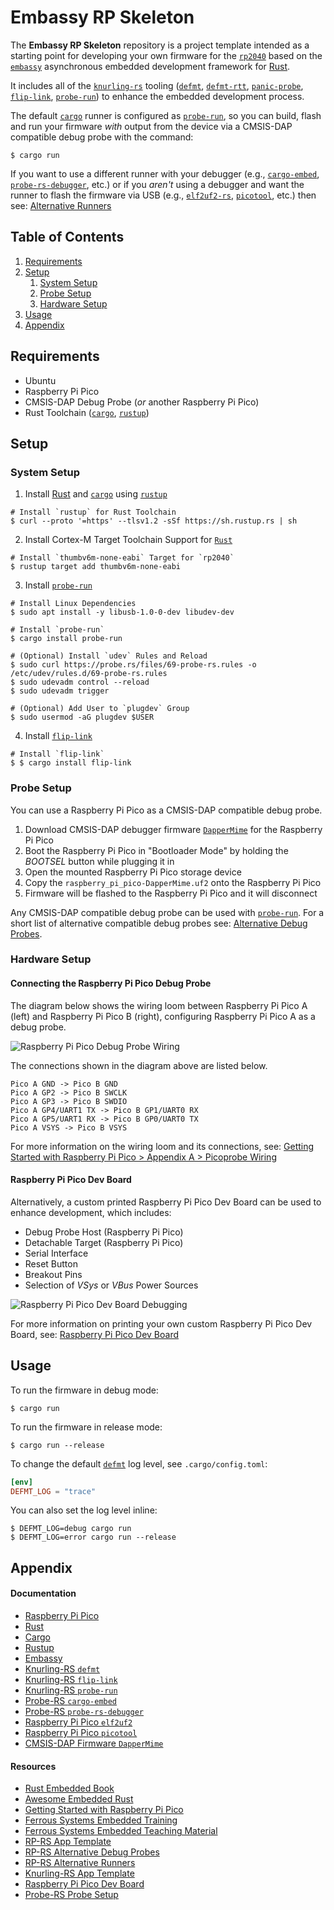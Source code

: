 # Embassy RP Skeleton
The **Embassy RP Skeleton** repository is a project template intended as a starting point for developing your own
firmware for the [`rp2040`][1] based on the [`embassy`][2] asynchronous embedded development framework for [Rust][3].

It includes all of the [`knurling-rs`][4] tooling ([`defmt`][5], [`defmt-rtt`][5], [`panic-probe`][5], [`flip-link`][6],
[`probe-run`][7]) to enhance the embedded development process.

The default [`cargo`][8] runner is configured as [`probe-run`][7], so you can build, flash and run your firmware _with_
output from the device via a CMSIS-DAP compatible debug probe with the command:

```shell
$ cargo run
```

If you want to use a different runner with your debugger (e.g., [`cargo-embed`][9], [`probe-rs-debugger`][10], etc.) or
if you _aren't_ using a debugger and want the runner to flash the firmware via USB (e.g., [`elf2uf2-rs`][11],
[`picotool`][12], etc.) then see: [Alternative Runners][13]

## Table of Contents
1. [Requirements](#requirements)
2. [Setup](#setup)
    1. [System Setup](#system-setup)
    2. [Probe Setup](#probe-setup)
    3. [Hardware Setup](#hardware-setup)
3. [Usage](#usage)
6. [Appendix](#appendix)

## Requirements
* Ubuntu
* Raspberry Pi Pico
* CMSIS-DAP Debug Probe (*or* another Raspberry Pi Pico)
* Rust Toolchain ([`cargo`][8], [`rustup`][14])

## Setup
### System Setup
1. Install [Rust][3] and [`cargo`][8] using [`rustup`][14]
```shell
# Install `rustup` for Rust Toolchain
$ curl --proto '=https' --tlsv1.2 -sSf https://sh.rustup.rs | sh
```

2. Install Cortex-M Target Toolchain Support for [`Rust`][3]
```shell
# Install `thumbv6m-none-eabi` Target for `rp2040`
$ rustup target add thumbv6m-none-eabi
```

3. Install [`probe-run`][7]
```shell
# Install Linux Dependencies
$ sudo apt install -y libusb-1.0-0-dev libudev-dev

# Install `probe-run`
$ cargo install probe-run

# (Optional) Install `udev` Rules and Reload
$ sudo curl https://probe.rs/files/69-probe-rs.rules -o /etc/udev/rules.d/69-probe-rs.rules
$ sudo udevadm control --reload
$ sudo udevadm trigger

# (Optional) Add User to `plugdev` Group
$ sudo usermod -aG plugdev $USER
```

4. Install [`flip-link`][6]
```shell
# Install `flip-link`
$ $ cargo install flip-link
```

### Probe Setup
You can use a Raspberry Pi Pico as a CMSIS-DAP compatible debug probe.

1. Download CMSIS-DAP debugger firmware [`DapperMime`][15] for the Raspberry Pi Pico
2. Boot the Raspberry Pi Pico in "Bootloader Mode" by holding the _BOOTSEL_ button while plugging it in
3. Open the mounted Raspberry Pi Pico storage device
4. Copy the `raspberry_pi_pico-DapperMime.uf2` onto the Raspberry Pi Pico
5. Firmware will be flashed to the Raspberry Pi Pico and it will disconnect

Any CMSIS-DAP compatible debug probe can be used with [`probe-run`][7]. For a short list of alternative compatible debug
probes see: [Alternative Debug Probes][16].

### Hardware Setup
#### Connecting the Raspberry Pi Pico Debug Probe
The diagram below shows the wiring loom between Raspberry Pi Pico A (left) and Raspberry Pi Pico B (right), configuring
Raspberry Pi Pico A as a debug probe.

![Raspberry Pi Pico Debug Probe Wiring][17]

The connections shown in the diagram above are listed below.

```
Pico A GND -> Pico B GND
Pico A GP2 -> Pico B SWCLK
Pico A GP3 -> Pico B SWDIO
Pico A GP4/UART1 TX -> Pico B GP1/UART0 RX
Pico A GP5/UART1 RX -> Pico B GP0/UART0 TX
Pico A VSYS -> Pico B VSYS
```

For more information on the wiring loom and its connections, see:
[Getting Started with Raspberry Pi Pico > Appendix A > Picoprobe Wiring][18]

#### Raspberry Pi Pico Dev Board
Alternatively, a custom printed Raspberry Pi Pico Dev Board can be used to enhance development, which includes:

* Debug Probe Host (Raspberry Pi Pico)
* Detachable Target (Raspberry Pi Pico)
* Serial Interface
* Reset Button
* Breakout Pins
* Selection of _VSys_ or _VBus_ Power Sources

![Raspberry Pi Pico Dev Board Debugging][19]

For more information on printing your own custom Raspberry Pi Pico Dev Board, see:
[Raspberry Pi Pico Dev Board][20]

## Usage
To run the firmware in debug mode:
```shell
$ cargo run
```

To run the firmware in release mode:
```shell
$ cargo run --release
```

To change the default [`defmt`][5] log level, see `.cargo/config.toml`:
```toml
[env]
DEFMT_LOG = "trace"
```

You can also set the log level inline:
```shell
$ DEFMT_LOG=debug cargo run
$ DEFMT_LOG=error cargo run --release
```

## Appendix
#### Documentation
* [Raspberry Pi Pico][1]
* [Rust][3]
* [Cargo][8]
* [Rustup][14]
* [Embassy][2]
* [Knurling-RS `defmt`][5]
* [Knurling-RS `flip-link`][6]
* [Knurling-RS `probe-run`][7]
* [Probe-RS `cargo-embed`][9]
* [Probe-RS `probe-rs-debugger`][10]
* [Raspberry Pi Pico `elf2uf2`][11]
* [Raspberry Pi Pico `picotool`][12]
* [CMSIS-DAP Firmware `DapperMime`][15]

#### Resources
* [Rust Embedded Book][21]
* [Awesome Embedded Rust][22]
* [Getting Started with Raspberry Pi Pico][23]
* [Ferrous Systems Embedded Training][24]
* [Ferrous Systems Embedded Teaching Material][25]
* [RP-RS App Template][26]
* [RP-RS Alternative Debug Probes][16]
* [RP-RS Alternative Runners][13]
* [Knurling-RS App Template][4]
* [Raspberry Pi Pico Dev Board][20]
* [Probe-RS Probe Setup][27]


<!-- Reference -->
[1]: https://www.raspberrypi.com/documentation/microcontrollers/rp2040.html
[2]: https://embassy.dev/dev/index.html
[3]: https://www.rust-lang.org/
[4]: https://github.com/knurling-rs/app-template
[5]: https://github.com/knurling-rs/defmt
[6]: https://github.com/knurling-rs/flip-link
[7]: https://github.com/knurling-rs/probe-run
[8]: https://doc.rust-lang.org/cargo/
[9]: https://github.com/probe-rs/cargo-embed
[10]: https://github.com/probe-rs/vscode
[11]: https://github.com/JoNil/elf2uf2-rs
[12]: https://github.com/raspberrypi/picotool
[13]: https://github.com/rp-rs/rp2040-project-template#alternative-runners
[14]: https://rustup.rs/
[15]: https://github.com/majbthrd/DapperMime
[16]: https://github.com/rp-rs/rp2040-project-template/blob/main/debug_probes.md
[17]: https://user-images.githubusercontent.com/12226419/134785445-5f651d5a-eda9-4e94-8860-d2ef619dc27a.png
[18]: https://datasheets.raspberrypi.com/pico/getting-started-with-pico.pdf#%5B%7B%22num%22%3A64%2C%22gen%22%3A0%7D%2C%7B%22name%22%3A%22XYZ%22%7D%2C115%2C696.992%2Cnull%5D
[19]: https://timsavage.github.io/rpi-pico-devboard/assets/images/devboard-debugging.jpg
[20]: https://timsavage.github.io/rpi-pico-devboard/
[21]: https://docs.rust-embedded.org/book/
[22]: https://github.com/rust-embedded/awesome-embedded-rust
[23]: https://datasheets.raspberrypi.com/pico/getting-started-with-pico.pdf
[24]: https://embedded-trainings.ferrous-systems.com/
[25]: https://github.com/ferrous-systems/teaching-material
[26]: https://github.com/rp-rs/rp2040-project-template
[27]: https://probe.rs/docs/getting-started/probe-setup/
